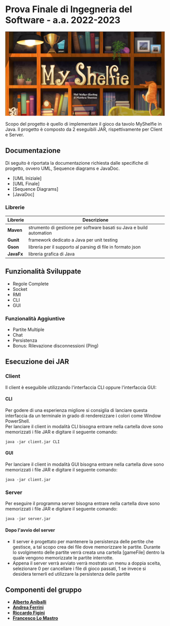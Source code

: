 # Prova Finale di Ingegneria del Software - a.a. 2022-2023
![alt text](src/main/resources/images/developed/readme.jpg)

Scopo del progetto è quello di implementare il gioco da tavolo MyShelfie in Java. 
Il progetto è composto da 2 eseguibili JAR, rispettivamente per Client e Server.

## Documentazione
Di seguito è riportata la documentazione richiesta dalle specifiche di progetto, ovvero UML, Sequence diagrams e JavaDoc.

- [UML Iniziale]
- [UML Finale]
- [Sequence Diagrams]
- [JavaDoc]

### Librerie
| Librerie   |Descrizione|
|------------|-----------|
| __Maven__  |strumento di gestione per software basati su Java e build automation|
| __Gunit__  |framework dedicato a Java per unit testing|
| __Gson__   |libreria per il supporto al parsing di file in formato json|
| __JavaFx__ |libreria grafica di Java|



## Funzionalità Sviluppate
- Regole Complete
- Socket
- RMI
- CLI
- GUI
### Funzionalità Aggiuntive
- Partite Multiple
- Chat
- Persistenza
- Bonus: Rilevazione disconnessioni (Ping)

## Esecuzione dei JAR
### Client
Il client è eseguibile utilizzando l'interfaccia CLI oppure l'interfaccia GUI:
#### CLI
Per godere di una esperienza migliore si consiglia di lanciare questa interfaccia da un terminale in grado di rendereizzare i colori come Window PowerShell.  
Per lanciare il client in modalità CLI bisogna entrare nella cartella dove sono memorizzati i file JAR e digitare il seguente comando:
```
java -jar client.jar CLI
```
#### GUI
Per lanciare il client in modalità GUI bisogna entrare nella cartella dove sono memorizzati i file JAR e digitare il seguente comando:
```
java -jar client.jar
```

### Server
Per eseguire il programma server bisogna entrare nella cartella dove sono memorizzati i file JAR e digitare il seguente comando:
```
java -jar server.jar
```
#### Dopo l'avvio del server
- Il server è progettato per mantenere la persistenza delle pertite che gestisce, a tal scopo crea dei file dove memorizzare le partite.
Durante lo svolgimento delle partite verrà creata una cartella [gameFile] dentro la quale vengono memorizzate le partite interrotte. 
- Appena il server verrà avviato verrà mostrato un menu a doppia scelta, selezionare 0 per cancellare i file di gioco passati, 1 se invece si desidera ternerli ed utilizzare la persistenza delle partite

## Componenti del gruppo
- [__Alberto Aniballi__](https://github.com/AlbertoAtCode)
- [__Andrea Ferrini__](https://github.com/AndreaFerrini3)
- [__Riccardo Figini__](https://github.com/RiccardoFigini)
- [__Francesco Lo Mastro__](https://github.com/FrancescoLomastro)
